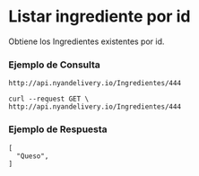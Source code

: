 # Listar ingrediente por id
Obtiene los Ingredientes existentes por id.

### Ejemplo de Consulta
```
http://api.nyandelivery.io/Ingredientes/444
```

```
curl --request GET \
http://api.nyandelivery.io/Ingredientes/444
```

### Ejemplo de Respuesta

```
[
  "Queso",
]
```